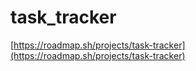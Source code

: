 # task_tracker

[https://roadmap.sh/projects/task-tracker](https://roadmap.sh/projects/task-tracker)